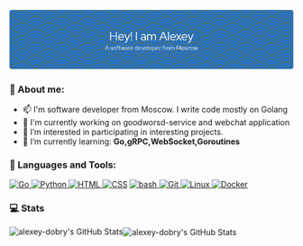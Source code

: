 ![Header](github-header-image.png)
### 👋 About me:
- 📫 I'm software developer from Moscow. I write code mostly on Golang
- 📌 I'm currently working on goodworsd-service and webchat application
- 👀 I’m interested in participating in interesting projects.
- 🌱 I’m currently learning: **Go,gRPC,WebSocket,Goroutines**

### 🔧 Languages and Tools:

<div align="left">
  <a href="https://go.dev/doc/" target="_blank" rel="noreferrer"> <img src="https://www.vectorlogo.zone/logos/golang/golang-icon.svg" alt="Go" width="40" height="40"> </a>
  <a href="https://www.python.org/doc/" target="_blank" rel="noreferrer" > <img src="https://www.vectorlogo.zone/logos/python/python-icon.svg" alt="Python" width="40" height="40"/> </a>
  <a href="https://html.spec.whatwg.org/multipage/" target="_blank" rel="noreferrer"> <img src="https://www.vectorlogo.zone/logos/w3_html5/w3_html5-icon.svg" alt="HTML" width="40" height="40"/> </a> 
  <a href="https://developer.mozilla.org/en-US/docs/Web/CSS" target="_blank" rel="noreferrer"> <img src="https://www.vectorlogo.zone/logos/w3_css/w3_css-icon~old.svg" alt="CSS" width="40" height="40"/></a>
  <a href="https://www.gnu.org/savannah-checkouts/gnu/bash/manual/bash.html" target="_blank" rel="noreferrer"> <img src="https://www.vectorlogo.zone/logos/gnu_bash/gnu_bash-icon.svg" alt="bash" width="40" height=""> </a>
  <a href="https://git-scm.com/" target="_blank" rel="noreferrer"> <img src="https://www.vectorlogo.zone/logos/git-scm/git-scm-icon.svg" alt="Git" width="40" height="40"/> </a> 
  <a href="https://docs.kernel.org/" target="_blank" rel="noreferrer"> <img src="https://www.vectorlogo.zone/logos/linux/linux-icon.svg" alt="Linux" width="40" height="40"> </a>
  <a href="https://docs.docker.com/" target="_blank" rel="noreferrer"> <img src="https://www.vectorlogo.zone/logos/docker/docker-official.svg" alt="Docker" width="40" height="40"> </a>
</div> 

### 💻 Stats
<img src="https://github-readme-stats.vercel.app/api?username=alexey-dobry&theme=default&show_icons=true&hide_border=true&count_private=true" alt="alexey-dobry's GitHub Stats" align="left"/>
<img src="https://github-readme-stats.vercel.app/api/top-langs/?username=alexey-dobry&theme=default&show_icons=true&hide_border=true&layout=compact" alt="alexey-dobry's GitHub Stats" align="center"/>
